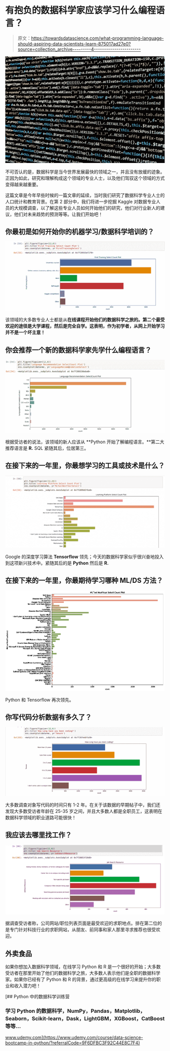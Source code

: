 # 有抱负的数据科学家应该学习什么编程语言？

> 原文：<https://towardsdatascience.com/what-programming-language-should-aspiring-data-scientists-learn-875017ad27e0?source=collection_archive---------4----------------------->

![](img/1670e2158bcace74c3047cdd7f71b49c.png)

不可否认的是，数据科学是当今世界发展最快的领域之一，并且没有放缓的迹象。正因为如此，研究和理解构成这个领域的专业人士，以及他们驾驭这个领域的方式变得越来越重要。

这篇文章是今年早些时候的一篇文章的延续，当时我们研究了数据科学专业人士的人口统计和教育背景。在第 2 部分中，我们将进一步挖掘 Kaggle 对数据专业人员的大规模调查，以了解这些专业人员如何开始他们的研究，他们对行业新人的建议，他们对未来趋势的预测等等。让我们开始吧！

## 你最初是如何开始你的机器学习/数据科学培训的？

![](img/626483ba04220767cc59907ec3b332b3.png)

该领域的大多数专业人士都是从**在线课程开始他们的数据科学之旅的。第二个最受欢迎的途径是大学课程，然后是完全自学。这表明，作为初学者，从网上开始学习并不是一个坏主意！**

## 你会推荐一个新的数据科学家先学什么编程语言？

![](img/60c8e9599aa486796ac7006fc9710856.png)

根据受访者的说法，该领域的新人应该从 **Python 开始了解编程语言。**第二大推荐语言是 **R.** SQL 紧随其后，位居第三。

## 在接下来的一年里，你最想学习的工具或技术是什么？

![](img/0166afa982cd75d88c7488abd194c102.png)

Google 的深度学习算法 **Tensorflow** 领先；今天的数据科学家似乎很兴奋地投入到这项新兴技术中。紧随其后的是 **Python** 然后是 **R.**

## 在接下来的一年里，你最期待学习哪种 ML/DS 方法？

![](img/a754085aa7dc646e655fa462b80a0cc6.png)

Python 和 Tensorflow 再次领先。

## 你写代码分析数据有多久了？

![](img/290cb8d78a48fbd1269dd72fd89e1b1f.png)

大多数调查对象写代码的时间只有 1-2 年。在关于该数据的早期帖子中，我们还发现大多数受访者年龄在 25-35 岁之间，并且大多数人都是全职员工，这表明在数据科学领域的职业道路可能很快！

## 我应该去哪里找工作？

![](img/2e2aabf10c48ee5cd47ea522b3803fbf.png)

据调查受访者称，公司网站/职位列表页面是最受欢迎的求职地点。排在第二位的是专门针对科技行业的求职网站，从朋友、前同事和家人那里寻求推荐也很受欢迎。

## 外卖食品

如果你想加入数据科学领域，在线学习 Python 和 R 是一个很好的开始；大多数受访者在那里开始了他们的数据科学之旅，大多数人表示他们是全职的数据科学家。如果你已经有了 Python 和 R 的背景，通过更高级的在线学习来提升你的职业和收入潜力吧！

[](https://www.udemy.com/course/data-science-bootcamp-in-python/?referralCode=9F6DFBC3F92C44E8C7F4) [## Python 中的数据科学训练营

### 学习 Python 的数据科学，NumPy，Pandas，Matplotlib，Seaborn，Scikit-learn，Dask，LightGBM，XGBoost，CatBoost 等等…

www.udemy.com](https://www.udemy.com/course/data-science-bootcamp-in-python/?referralCode=9F6DFBC3F92C44E8C7F4)